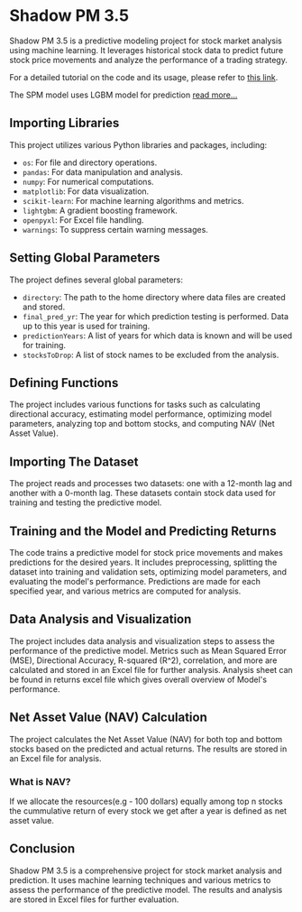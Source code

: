 # Shadow PM 3.5

Shadow PM 3.5 is a predictive modeling project for stock market analysis using machine learning. It leverages historical stock data to predict future stock price movements and analyze the performance of a trading strategy.

For a detailed tutorial on the code and its usage, please refer to [this link](https://drive.google.com/file/d/1IQnMbn8E1zhCy5qZLgkZP6m4wMMTk7ch/view?usp=share_link).

The SPM model uses LGBM model for prediction [read more...](https://lightgbm.readthedocs.io/en/latest/Installation-Guide.html)

## Importing Libraries

This project utilizes various Python libraries and packages, including:

- `os`: For file and directory operations.
- `pandas`: For data manipulation and analysis.
- `numpy`: For numerical computations.
- `matplotlib`: For data visualization.
- `scikit-learn`: For machine learning algorithms and metrics.
- `lightgbm`: A gradient boosting framework.
- `openpyxl`: For Excel file handling.
- `warnings`: To suppress certain warning messages.

## Setting Global Parameters

The project defines several global parameters:

- `directory`: The path to the home directory where data files are created and stored.
- `final_pred_yr`: The year for which prediction testing is performed. Data up to this year is used for training.
- `predictionYears`: A list of years for which data is known and will be used for training.
- `stocksToDrop`: A list of stock names to be excluded from the analysis.

## Defining Functions

The project includes various functions for tasks such as calculating directional accuracy, estimating model performance, optimizing model parameters, analyzing top and bottom stocks, and computing NAV (Net Asset Value).

## Importing The Dataset

The project reads and processes two datasets: one with a 12-month lag and another with a 0-month lag. These datasets contain stock data used for training and testing the predictive model.

## Training and the Model and Predicting Returns

The code trains a predictive model for stock price movements and makes predictions for the desired years. It includes preprocessing, splitting the dataset into training and validation sets, optimizing model parameters, and evaluating the model's performance. Predictions are made for each specified year, and various metrics are computed for analysis.

## Data Analysis and Visualization

The project includes data analysis and visualization steps to assess the performance of the predictive model. Metrics such as Mean Squared Error (MSE), Directional Accuracy, R-squared (R^2), correlation, and more are calculated and stored in an Excel file for further analysis.
Analysis sheet can be found in returns excel file which gives overall overview of Model's performance.

## Net Asset Value (NAV) Calculation

The project calculates the Net Asset Value (NAV) for both top and bottom stocks based on the predicted and actual returns. The results are stored in an Excel file for analysis.

### What is NAV?

If we allocate the resources(e.g - 100 dollars) equally among top n stocks the cummulative return of every stock we get after a year is defined as net asset value.

## Conclusion

Shadow PM 3.5 is a comprehensive project for stock market analysis and prediction. It uses machine learning techniques and various metrics to assess the performance of the predictive model. The results and analysis are stored in Excel files for further evaluation.
